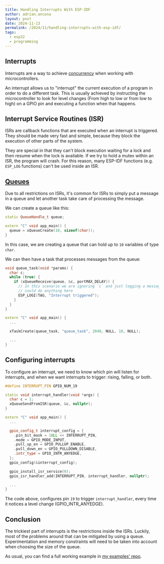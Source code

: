 ```yaml
---
title: Handling Interrupts With ESP-IDF
author: adrian.ancona
layout: post
date: 2024-11-13
permalink: /2024/11/handling-interrupts-with-esp-idf/
tags:
  - esp32
  - programming
---
```


## Interrupts

Interrupts are a way to achieve [concurrency](https://ncona.com/2022/01/concurrency-in-computer-systems) when working with microcontrollers.

An interrupt allows us to "interrupt" the current execution of a program in order to do a different task. This is usually achieved by instructing the microcontroller to look for level changes (From high to low or from low to high) on a GPIO pin and executing a function when that happens.

## Interrupt Service Routines (ISR)

ISRs are callback functions that are executed when an interrupt is triggered. They should be made very fast and simple, because they block the execution of other parts of the system.

They are special in that they can't block execution waiting for a lock and then resume when the lock is available. If we try to hold a mutex within an ISR, the program will crash. For this reason, many ESP-IDF functions (e.g. `ESP_LOG` functions) can't be used inside an ISR.

<!--more-->

## [Queues](https://www.freertos.org/Documentation/02-Kernel/02-Kernel-features/02-Queues-mutexes-and-semaphores/01-Queues)

Due to all restrictions on ISRs, it's common for ISRs to simply put a message in a queue and let another task take care of processing the message.

We can create a queue like this:

```cpp
static QueueHandle_t queue;

extern "C" void app_main() {
  queue = xQueueCreate(10, sizeof(char));
}
```

In this case, we are creating a queue that can hold up to `10` variables of type `char`.

We can then have a task that processes messages from the queue:

```cpp
void queue_task(void *params) {
  char c;
  while (true) {
    if (xQueueReceive(queue, &c, portMAX_DELAY)) {
      // In this scenario we are ignoring `c` and just logging a message. We
      // could do anything here
      ESP_LOGI(TAG, "Interrupt triggered");
    }
  }
}

extern "C" void app_main() {
  ...

  xTaskCreate(queue_task, "queue_task", 2048, NULL, 10, NULL);

  ...
}
```

## Configuring interrupts

To configure an interrupt, we need to know which pin will listen for interrupts, and when we want interrupts to trigger: rising, falling, or both.

```cpp
#define INTERRUPT_PIN GPIO_NUM_19

static void interrupt_handler(void *args) {
  char c = 1;
  xQueueSendFromISR(queue, &c, nullptr);
}

extern "C" void app_main() {
  ...

  gpio_config_t interrupt_config = {
    .pin_bit_mask = 1ULL << INTERRUPT_PIN,
    .mode = GPIO_MODE_INPUT,
    .pull_up_en = GPIO_PULLUP_ENABLE,
    .pull_down_en = GPIO_PULLDOWN_DISABLE,
    .intr_type = GPIO_INTR_ANYEDGE,
  };
  gpio_config(&interrupt_config);

  gpio_install_isr_service(0);
  gpio_isr_handler_add(INTERRUPT_PIN, interrupt_handler, nullptr);

  ...
}
```

The code above, configures pin `19` to trigger `interrupt_handler`, every time it notices a level change (GPIO_INTR_ANYEDGE).

## Conclusion

The trickiest part of interrupts is the restrictions inside the ISRs. Luckily, most of the problems around that can be mitigated by using a queue. Experimentation and memory constraints will need to be taken into account when choosing the size of the queue.

As usual, you can find a full working example in [my examples' repo](https://github.com/soonick/ncona-code-samples/tree/master/handling-interrupts-with-esp-idf).
